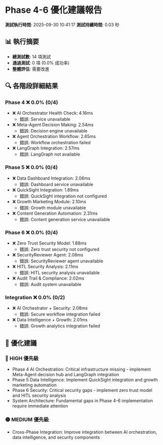 # Phase 4-6 優化建議報告

**測試執行時間**: 2025-09-30 10:41:17
**測試持續時間**: 0.03 秒

## 📊 執行摘要

- **總測試數**: 14 項測試
- **通過測試**: 0 項 (0.0% 成功率)
- **整體評估**: 需要改進

## 🔍 各階段詳細結果

### Phase 4 ❌ 0.0% (0/4)

- ❌ AI Orchestrator Health Check: 4.16ms
  - 錯誤: Service unavailable
- ❌ Meta-Agent Decision Making: 2.54ms
  - 錯誤: Decision engine unavailable
- ❌ Agent Orchestration Workflow: 2.65ms
  - 錯誤: Workflow orchestration failed
- ❌ LangGraph Integration: 2.57ms
  - 錯誤: LangGraph not available

### Phase 5 ❌ 0.0% (0/4)

- ❌ Data Dashboard Integration: 2.06ms
  - 錯誤: Dashboard service unavailable
- ❌ QuickSight Integration: 1.89ms
  - 錯誤: QuickSight integration not configured
- ❌ Growth Marketing Module: 2.10ms
  - 錯誤: Growth module unavailable
- ❌ Content Generation Automation: 2.31ms
  - 錯誤: Content generation service unavailable

### Phase 6 ❌ 0.0% (0/4)

- ❌ Zero Trust Security Model: 1.88ms
  - 錯誤: Zero trust security not configured
- ❌ SecurityReviewer Agent: 2.08ms
  - 錯誤: SecurityReviewer agent unavailable
- ❌ HITL Security Analysis: 2.11ms
  - 錯誤: HITL security analysis unavailable
- ❌ Audit Trail & Compliance: 2.02ms
  - 錯誤: Audit system unavailable

### Integration ❌ 0.0% (0/2)

- ❌ AI Orchestrator + Security: 2.08ms
  - 錯誤: Secure workflow integration failed
- ❌ Data Intelligence + Growth: 2.01ms
  - 錯誤: Growth analytics integration failed

## 🎯 優化建議

### 🔴 HIGH 優先級

- Phase 4 AI Orchestration: Critical infrastructure missing - implement Meta-Agent decision hub and LangGraph integration
- Phase 5 Data Intelligence: Implement QuickSight integration and growth marketing automation
- Phase 6 Security: Critical security gaps - implement zero trust model and HITL security analysis
- System Architecture: Fundamental gaps in Phase 4-6 implementation require immediate attention

### 🟡 MEDIUM 優先級

- Cross-Phase Integration: Improve integration between AI orchestration, data intelligence, and security components

